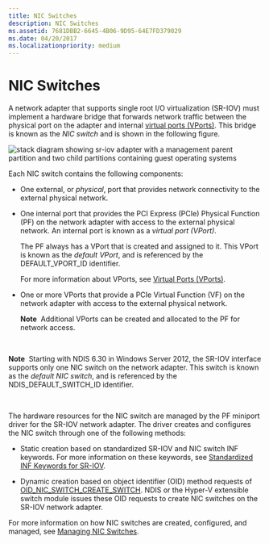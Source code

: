 ```yaml
---
title: NIC Switches
description: NIC Switches
ms.assetid: 7681DBB2-6645-4B06-9D95-64E7FD379029
ms.date: 04/20/2017
ms.localizationpriority: medium
---
```


# NIC Switches


A network adapter that supports single root I/O virtualization (SR-IOV) must implement a hardware bridge that forwards network traffic between the physical port on the adapter and internal [virtual ports (VPorts)](virtual-ports--vports-.md). This bridge is known as the *NIC switch* and is shown in the following figure.

![stack diagram showing sr-iov adapter with a management parent partition and two child partitions containing guest operating systems](images/sriovarchitecture.png)

Each NIC switch contains the following components:

-   One external, or *physical*, port that provides network connectivity to the external physical network.

-   One internal port that provides the PCI Express (PCIe) Physical Function (PF) on the network adapter with access to the external physical network. An internal port is known as a *virtual port (VPort)*.

    The PF always has a VPort that is created and assigned to it. This VPort is known as the *default VPort*, and is referenced by the DEFAULT\_VPORT\_ID identifier.

    For more information about VPorts, see [Virtual Ports (VPorts)](virtual-ports--vports-.md).

-   One or more VPorts that provide a PCIe Virtual Function (VF) on the network adapter with access to the external physical network.

    **Note**  Additional VPorts can be created and allocated to the PF for network access.

     

**Note**  Starting with NDIS 6.30 in Windows Server 2012, the SR-IOV interface supports only one NIC switch on the network adapter. This switch is known as the *default NIC switch*, and is referenced by the NDIS\_DEFAULT\_SWITCH\_ID identifier.

 

The hardware resources for the NIC switch are managed by the PF miniport driver for the SR-IOV network adapter. The driver creates and configures the NIC switch through one of the following methods:

-   Static creation based on standardized SR-IOV and NIC switch INF keywords. For more information on these keywords, see [Standardized INF Keywords for SR-IOV](standardized-inf-keywords-for-sr-iov.md).

-   Dynamic creation based on object identifier (OID) method requests of [OID\_NIC\_SWITCH\_CREATE\_SWITCH](https://msdn.microsoft.com/library/windows/hardware/hh451815). NDIS or the Hyper-V extensible switch module issues these OID requests to create NIC switches on the SR-IOV network adapter.

For more information on how NIC switches are created, configured, and managed, see [Managing NIC Switches](managing-nic-switches.md).

 

 





